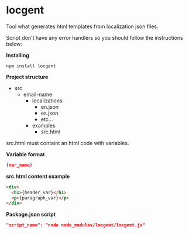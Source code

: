 # locgent

Tool what generates html templates from localization json files.

Script don't have any error handlers so you should follow the instructions below:

**Installing**
```npm
npm install locgent
```

**Project structure**
- src
  - email-name
    - localizations
      - en.json
      - es.json
      - etc...
    - examples
      - src.html

src.html must containt an html code with variables.

**Variable format**
```json
{var_name}
```

**src.html content example**

```html
<div>
  <h1>{header_var}</h1>
  <p>{paragraph_var}</p>
</div>
```

**Package.json script**
```json
"script_name": "node node_modules/locgent/locgent.js"
```


